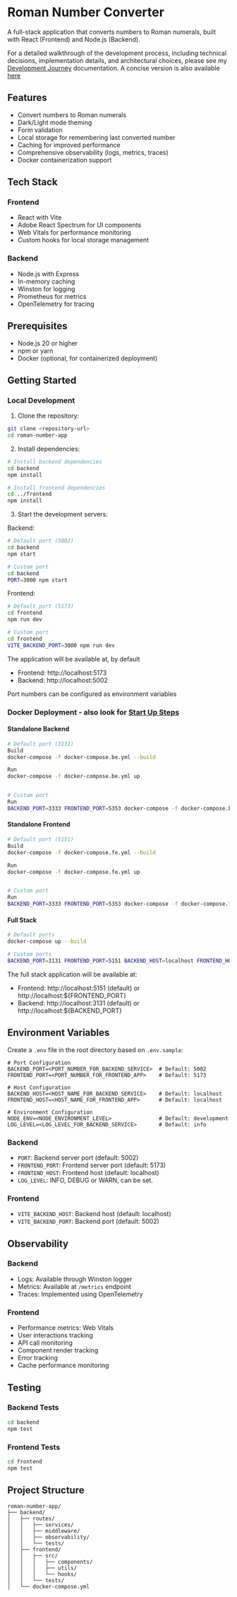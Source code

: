 # Roman Number Converter

A full-stack application that converts numbers to Roman numerals, built with React (Frontend) and Node.js (Backend).

For a detailed walkthrough of the development process, including technical decisions, implementation details, and architectural choices, please see my [Development Journey](./DEVELOPMENT_JOURNEY.md) documentation. A concise version is also available [here](./SHORT_DEVELOPMENT_JOURNEY)

## Features

- Convert numbers to Roman numerals
- Dark/Light mode theming
- Form validation
- Local storage for remembering last converted number
- Caching for improved performance
- Comprehensive observability (logs, metrics, traces)
- Docker containerization support

## Tech Stack

### Frontend

- React with Vite
- Adobe React Spectrum for UI components
- Web Vitals for performance monitoring
- Custom hooks for local storage management

### Backend

- Node.js with Express
- In-memory caching
- Winston for logging
- Prometheus for metrics
- OpenTelemetry for tracing

## Prerequisites

- Node.js 20 or higher
- npm or yarn
- Docker (optional, for containerized deployment)

## Getting Started

### Local Development

1. Clone the repository:

```bash
git clone <repository-url>
cd roman-number-app
```

2. Install dependencies:

```bash
# Install backend dependencies
cd backend
npm install

# Install frontend dependencies
cd ../frontend
npm install
```

3. Start the development servers:

Backend:

```bash
# Default port (5002)
cd backend
npm start

# Custom port
cd backend
PORT=3000 npm start
```

Frontend:

```bash
# Default port (5173)
cd frontend
npm run dev

# Custom port
cd frontend
VITE_BACKEND_PORT=3000 npm run dev
```

The application will be available at, by default

- Frontend: http://localhost:5173
- Backend: http://localhost:5002

Port numbers can be configured as environment variables

### Docker Deployment - also look for [Start Up Steps](./START_UP.md)

#### Standalone Backend

```bash
# Default port (3131)
Build
docker-compose -f docker-compose.be.yml --build

Run
docker-compose -f docker-compose.be.yml up 


# Custom port
Run
BACKEND_PORT=3333 FRONTEND_PORT=5353 docker-compose -f docker-compose.be.yml up 
```

#### Standalone Frontend

```bash
# Default port (5151)
Build
docker-compose -f docker-compose.fe.yml --build

Run
docker-compose -f docker-compose.fe.yml up 


# Custom port
Run
BACKEND_PORT=3333 FRONTEND_PORT=5353 docker-compose -f docker-compose.fe.yml up 
```

#### Full Stack

```bash
# Default ports
docker-compose up --build

# Custom ports
BACKEND_PORT=3131 FRONTEND_PORT=5151 BACKEND_HOST=localhost FRONTEND_HOST=localhost docker-compose --build
```

The full stack application will be available at:
- Frontend: http://localhost:5151 (default) or http://localhost:${FRONTEND_PORT}
- Backend: http://localhost:3131 (default) or http://localhost:${BACKEND_PORT}

## Environment Variables

Create a `.env` file in the root directory based on `.env.sample`:

```env
# Port Configuration
BACKEND_PORT=<PORT_NUMBER_FOR_BACKEND_SERVICE>  # Default: 5002
FRONTEND_PORT=<PORT_NUMBER_FOR_FRONTEND_APP>    # Default: 5173

# Host Configuration
BACKEND_HOST=<HOST_NAME_FOR_BACKEND_SERVICE>    # Default: localhost
FRONTEND_HOST=<HOST_NAME_FOR_FRONTEND_APP>      # Default: localhost

# Environment Configuration
NODE_ENV=<NODE_ENVIRONMENT_LEVEL>               # Default: development
LOG_LEVEL=<LOG_LEVEL_FOR_BACKEND_SERVICE>       # Default: info
```

### Backend
- `PORT`: Backend server port (default: 5002)
- `FRONTEND_PORT`: Frontend server port (default: 5173)
- `FRONTEND_HOST`: Frontend host (default: localhost)
- `LOG_LEVEL`: INFO, DEBUG or WARN, can be set.

### Frontend

- `VITE_BACKEND_HOST`: Backend host (default: localhost)
- `VITE_BACKEND_PORT`: Backend port (default: 5002)

## Observability

### Backend

- Logs: Available through Winston logger
- Metrics: Available at `/metrics` endpoint
- Traces: Implemented using OpenTelemetry

### Frontend

- Performance metrics: Web Vitals
- User interactions tracking
- API call monitoring
- Component render tracking
- Error tracking
- Cache performance monitoring

## Testing

### Backend Tests

```bash
cd backend
npm test
```

### Frontend Tests

```bash
cd frontend
npm test
```

## Project Structure

```
roman-number-app/
├── backend/
│   ├── routes/
│   │   ├── services/
│   │   ├── middleware/
│   │   ├── observability/
│   │   └── tests/
│   ├── frontend/
│   │   ├── src/
│   │   │   ├── components/
│   │   │   ├── utils/
│   │   │   └── hooks/
│   │   └── tests/
│   └── docker-compose.yml
```

